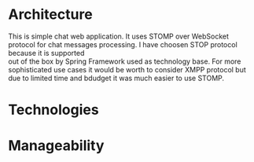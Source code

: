 # Architecture

This is simple chat web application. It uses STOMP over WebSocket protocol for chat messages processing. I have choosen STOP protocol because it is supported  
out of the box by Spring Framework used as technology base. For more sophisticated use cases it would be worth to consider XMPP protocol but due to limited time
and bdudget it was much easier to use STOMP.

# Technologies

# Manageability
